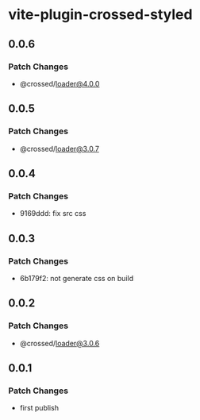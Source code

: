 # vite-plugin-crossed-styled

## 0.0.6

### Patch Changes

- @crossed/loader@4.0.0

## 0.0.5

### Patch Changes

- @crossed/loader@3.0.7

## 0.0.4

### Patch Changes

- 9169ddd: fix src css

## 0.0.3

### Patch Changes

- 6b179f2: not generate css on build

## 0.0.2

### Patch Changes

- @crossed/loader@3.0.6

## 0.0.1

### Patch Changes

- first publish
